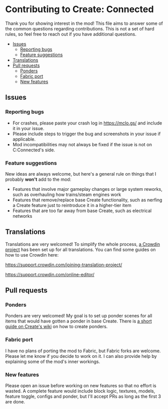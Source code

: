 # Contributing to Create: Connected

Thank you for showing interest in the mod! This file aims to answer some of the common questions regarding
contributions.
This is not a set of hard rules, so feel free to reach out if you have additional questions.

<!-- TOC start (generated with https://github.com/derlin/bitdowntoc) -->

- [Issues](#issues)
    * [Reporting bugs](#reporting-bugs)
    * [Feature suggestions](#feature-suggestions)
- [Translations](#translations)
- [Pull requests](#pull-requests)
    * [Ponders](#ponders)
    * [Fabric port](#fabric-port)
    * [New features](#new-features)

<!-- TOC end -->

## Issues

### Reporting bugs

- For crashes, please paste your crash log in https://mclo.gs/ and include it in your issue.
- Please include steps to trigger the bug and screenshots in your issue if applicable.
- Mod incompatibilities may not always be fixed if the issue is not on C:Connected's side.

### Feature suggestions

New ideas are always welcome, but here's a general rule on things that I probably **won't** add to the mod:

- Features that involve major gameplay changes or large system reworks, such as overhauling how trains/steam engines
  work
- Features that remove/replace base Create functionality, such as nerfing a Create feature just to reintroduce it in a
  higher-tier item
- Features that are too far away from base Create, such as electrical networks

## Translations

Translations are very welcomed! To simplify the whole
process, [a Crowdin project](https://crowdin.com/project/create-connected-mod) has been set up for all translations. You
can find some guides on how to use Crowdin here:

https://support.crowdin.com/joining-translation-project/

https://support.crowdin.com/online-editor/

## Pull requests

### Ponders

Ponders are very welcomed! My goal is to set up ponder scenes for all items that would have gotten a ponder in base
Create. There
is [a short guide on Create's wiki](https://github.com/Creators-of-Create/Create/wiki/Internal---Ponder-UI) on how to
create ponders.

### Fabric port

I have no plans of porting the mod to Fabric, but Fabric forks are welcome. Please let me know if you decide to work on
it. I can also provide help by explaining some of the mod's inner workings.

### New features

Please open an issue before working on new features so that no effort is wasted. A complete feature would include block
logic, textures, models, feature toggle, configs and ponder, but I'll accept PRs as long as the first 3 are done.